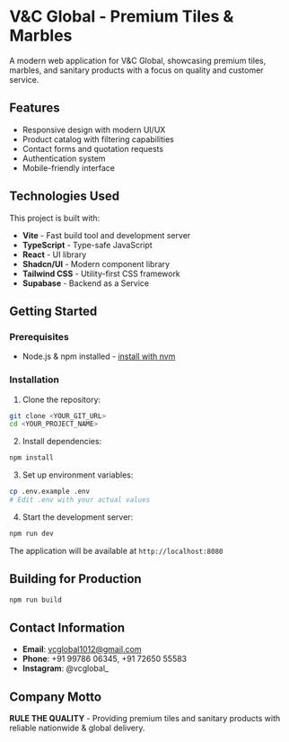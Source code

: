 
# V&C Global - Premium Tiles & Marbles

A modern web application for V&C Global, showcasing premium tiles, marbles, and sanitary products with a focus on quality and customer service.

## Features

- Responsive design with modern UI/UX
- Product catalog with filtering capabilities
- Contact forms and quotation requests
- Authentication system
- Mobile-friendly interface

## Technologies Used

This project is built with:

- **Vite** - Fast build tool and development server
- **TypeScript** - Type-safe JavaScript
- **React** - UI library
- **Shadcn/UI** - Modern component library
- **Tailwind CSS** - Utility-first CSS framework
- **Supabase** - Backend as a Service

## Getting Started

### Prerequisites

- Node.js & npm installed - [install with nvm](https://github.com/nvm-sh/nvm#installing-and-updating)

### Installation

1. Clone the repository:
```sh
git clone <YOUR_GIT_URL>
cd <YOUR_PROJECT_NAME>
```

2. Install dependencies:
```sh
npm install
```

3. Set up environment variables:
```sh
cp .env.example .env
# Edit .env with your actual values
```

4. Start the development server:
```sh
npm run dev
```

The application will be available at `http://localhost:8080`

## Building for Production

```sh
npm run build
```

## Contact Information

- **Email**: vcglobal1012@gmail.com
- **Phone**: +91 99786 06345, +91 72650 55583
- **Instagram**: @vcglobal_

## Company Motto

**RULE THE QUALITY** - Providing premium tiles and sanitary products with reliable nationwide & global delivery.
